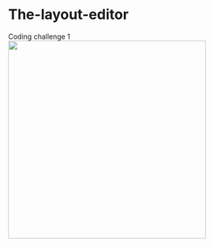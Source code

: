 # The-layout-editor
Coding challenge 1<br>
<img src="https://user-images.githubusercontent.com/47654039/111610603-a6398900-8803-11eb-8b42-376a711209bc.gif" width=400 align=left>

